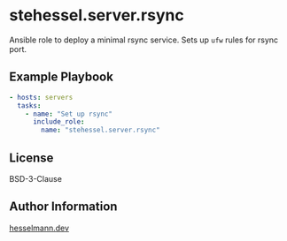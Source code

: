 stehessel.server.rsync
======================

Ansible role to deploy a minimal rsync service. Sets up `ufw` rules for rsync port.

Example Playbook
----------------

```yaml
- hosts: servers
  tasks:
    - name: "Set up rsync"
      include_role:
        name: "stehessel.server.rsync"
```

License
-------

BSD-3-Clause

Author Information
------------------

[hesselmann.dev](https://www.hesselmann.dev)
